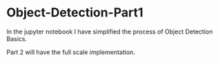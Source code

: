 # Object-Detection-Part1


In the jupyter notebook I have simplified the process of Object Detection Basics.


Part 2 will have the full scale implementation.
